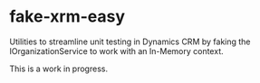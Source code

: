 fake-xrm-easy
=============

Utilities to streamline unit testing in Dynamics CRM by faking the IOrganizationService to work with an In-Memory context.

This is a work in progress.


